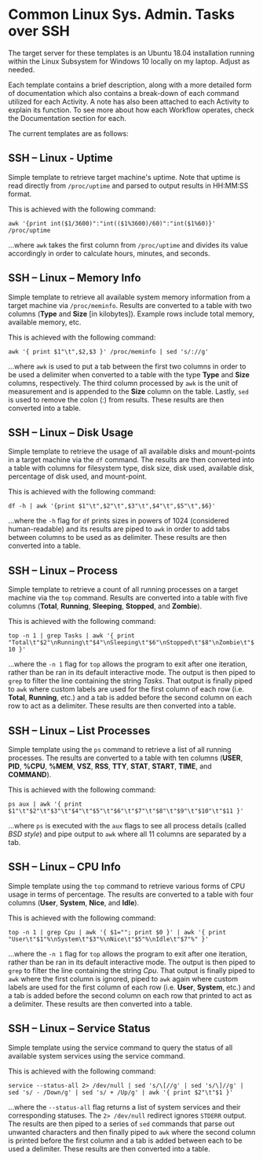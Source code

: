 # Common Linux Sys. Admin. Tasks over SSH

The target server for these templates is an Ubuntu 18.04 installation running within the Linux Subsystem for Windows 10 locally on my laptop.  Adjust as needed.

Each template contains a brief description, along with a more detailed form of documentation which also contains a break-down of each command utilized for each Activity.  A note has also been attached to each Activity to explain its function.  To see more about how each Workflow operates, check the Documentation section for each.

The current templates are as follows:

## SSH – Linux - Uptime
Simple template to retrieve target machine's uptime. Note that uptime is read directly from `/proc/uptime` and parsed to output results in HH:MM:SS format.

This is achieved with the following command:

`awk '{print int($1/3600)":"int(($1%3600)/60)":"int($1%60)}' /proc/uptime`

...where `awk` takes the first column from `/proc/uptime` and divides its value accordingly in order to calculate hours, minutes, and seconds.

## SSH – Linux – Memory Info
Simple template to retrieve all available system memory information from a target machine via `/proc/meminfo`. Results are converted to a table with two columns (**Type** and **Size** [in kilobytes]). Example rows include total memory, available memory, etc.

This is achieved with the following command:

`awk '{ print $1"\t",$2,$3 }' /proc/meminfo | sed 's/://g'`

...where `awk` is used to put a tab between the first two columns in order to be used a delimiter when converted to a table with the type **Type** and **Size** columns, respectively. The third column processed by `awk` is the unit of measurement and is appended to the **Size** column on the table. Lastly, `sed` is used to remove the colon (:) from results. These results are then converted into a table.

## SSH – Linux – Disk Usage
Simple template to retrieve the usage of all available disks and mount-points in a target machine via the `df` command. The results are then converted into a table with columns for filesystem type, disk size, disk used, available disk, percentage of disk used, and mount-point.

This is achieved with the following command:

`df -h | awk '{print $1"\t",$2"\t",$3"\t",$4"\t",$5"\t",$6}'`

...where the `-h` flag for `df` prints sizes in powers of 1024 (considered human-readable) and its results are piped to `awk` in order to add tabs between columns to be used as as delimiter. These results are then converted into a table.

## SSH – Linux – Process
Simple template to retrieve a count of all running processes on a target machine via the `top` command. Results are converted into a table with five columns (**Total**, **Running**, **Sleeping**, **Stopped**, and **Zombie**).

This is achieved with the following command:

`top -n 1 | grep Tasks | awk '{ print "Total\t"$2"\nRunning\t"$4"\nSleeping\t"$6"\nStopped\t"$8"\nZombie\t"$10 }'`

...where the `-n 1` flag for `top` allows the program to exit after one iteration, rather than be ran in its default interactive mode. The output is then piped to `grep` to filter the line containing the string *Tasks*. That output is finally piped to `awk` where custom labels are used for the first column of each row (i.e. **Total**, **Running**, etc.) and a tab is added before the second column on each row to act as a delimiter. These results are then converted into a table.

## SSH – Linux – List Processes
Simple template using the `ps` command to retrieve a list of all running processes. The results are converted to a table with ten columns (**USER**, **PID**, **%CPU**, **%MEM**, **VSZ**, **RSS**, **TTY**, **STAT**, **START**, **TIME**, and **COMMAND**).

This is achieved with the following command:

`ps aux | awk '{ print $1"\t"$2"\t"$3"\t"$4"\t"$5"\t"$6"\t"$7"\t"$8"\t"$9"\t"$10"\t"$11 }'`

...where `ps` is executed with the `aux` flags to see all process details (called *BSD style*) and pipe output to `awk` where all 11 columns are separated by a tab.

## SSH – Linux – CPU Info
Simple template using the `top` command to retrieve various forms of CPU usage in terms of percentage. The results are converted to a table with four columns (**User**, **System**, **Nice**, and **Idle**).

This is achieved with the following command:

`top -n 1 | grep Cpu | awk '{ $1=""; print $0 }' | awk '{ print "User\t"$1"%\nSystem\t"$3"%\nNice\t"$5"%\nIdle\t"$7"%" }'`

...where the `-n 1` flag for `top` allows the program to exit after one iteration, rather than be ran in its default interactive mode. The output is then piped to `grep` to filter the line containing the string *Cpu*. That output is finally piped to `awk` where the first column is ignored, piped to `awk` again where custom labels are used for the first column of each row (i.e. **User**, **System**, etc.) and a tab is added before the second column on each row that printed to act as a delimiter. These results are then converted into a table.

## SSH – Linux – Service Status
Simple template using the service command to query the status of all available system services using the service command.

This is achieved with the following command:

`service --status-all 2> /dev/null | sed 's/\[//g' | sed 's/\]//g' | sed 's/ - /Down/g' | sed 's/ + /Up/g' | awk '{ print $2"\t"$1 }'`

...where the `--status-all` flag returns a list of system services and their corresponding statuses. The `2> /dev/null` redirect ignores `STDERR` output. The results are then piped to a series of `sed` commands that parse out unwanted characters and then finally piped to `awk` where the second column is printed before the first column and a tab is added between each to be used a delimiter. These results are then converted into a table.
